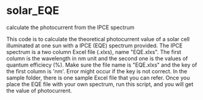 # solar_EQE
calculate the photocurrent from the IPCE spectrum

This code is to calculate the theoretical photocurrent value of a solar cell illuminated at one sun with a IPCE (EQE) spectrum provided.
The IPCE spectrum is a two column Excel file (.xlxs), name "EQE.xlxs". The first column is the wavelength in nm unit and 
the second one is the values of quantum efficiecy (%). 
Make sure the file name is "EQE.xlxs" and the key of the first column is 'nm'. Error might occur if the key is not correct.
In the sample folder, there is one sample Excel file that you can refer.
Once you place the EQE file with your own spectrum, run this script, and you will get the value of photocurrent.
